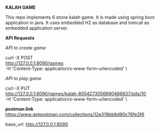 **KALAH GAME**

This repo implements 6 stone kalah game.
It is made using spring boot application in java.
It uses embedded H2 as database and tomcat as embedded application server.

**API Requests** 

_API to create game_

curl -X POST \
  http://127.0.0.1:8090/games \
  -H 'Content-Type: application/x-www-form-urlencoded' \
  
  
 _API to play game_
 
 curl -X PUT \
   http://127.0.0.1:8090/games/kalah-8054273056690486637/pits/10 \
   -H 'Content-Type: application/x-www-form-urlencoded' \
   
   **postman link**
   https://www.getpostman.com/collections/12e319bb8d90c76fe3f6
 
 base_url: http://127.0.0.1:8090
 
